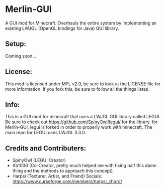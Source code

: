 # Merlin-GUI

A GUI mod for Minecraft. Overhauls the entire system by implementing an existing LWJGL (OpenGL bindings for Java) GUI library. 

## Setup:

Coming soon...

## License:

This mod is licensed under MPL v2.0, be sure to look at the LICENSE file for more information. If you fork this, be sure to follow all the things listed.

## Info:
This is a GUI mod for minecraft that uses a LWJGL GUI library called LEGUI. Be sure to check out https://github.com/SpinyOwl/legui/ for the library. for Merlin-GUI, legui is forked in order to properly work with minecraft. The main repo for LEGUI uses LWJGL 3.3.0.

## Credits and Contributers:
  - SpinyOwl (LEGUI Creator)
  - Kb1000 (Co-Creator, pretty much helped me with fixing half this damn thing and the methods to approach this concept) 
  - Harpsi (Texturer, Artist, and Friend) Socials: https://www.curseforge.com/members/harpsi_chord/

